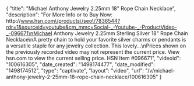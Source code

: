 {
    "title": "Michael Anthony Jewelry 2.25mm 18\" Rope Chain Necklace",
    "description": "For More Info or to Buy Now: http:\/\/www.hsn.com\/products\/seo\/7836544?rdr=1&sourceid=youtube&cm_mmc=Social-_-Youtube-_-ProductVideo-_-096671\nMichael Anthony Jewelry 2.25mm Sterling Silver 18\" Rope Chain Necklace\nA pretty chain to hold your favorite silver charms or pendants is a versatile staple for any jewelry collection. This lovely...\nPrices shown on the previously recorded video may not represent the current price.  View hsn.com to view the current selling price. HSN Item #096671",
    "videoid": "100616305",
    "date_created": "1498174477",
    "date_modified": "1498174512",
    "type": "captivate",
    "layout": "video",
    "url": "\/v\/michael-anthony-jewelry-2-25mm-18-rope-chain-necklace\/100616305"
}